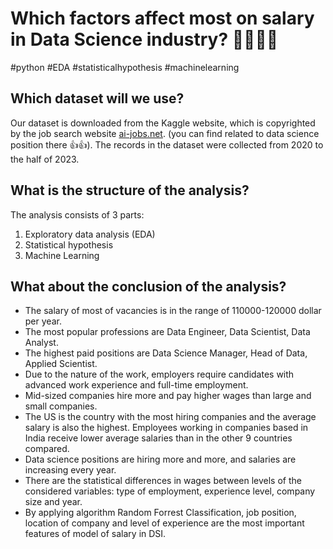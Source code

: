 # **Which factors affect most on salary in Data Science industry?** 👩‍💻👨‍💻

#python #EDA #statisticalhypothesis #machinelearning

## Which dataset will we use?

Our dataset is downloaded from the Kaggle website, which is copyrighted by the job search website [ai-jobs.net](https://ai-jobs.net/). (you can find related to data science position there 👍👍). The records in the dataset were collected from 2020 to the half of 2023.

## What is the structure of the analysis?

The analysis consists of 3 parts:
  1. Exploratory data analysis (EDA)
  2. Statistical hypothesis
  3. Machine Learning

## What about the conclusion of the analysis?
- The salary of most of vacancies is in the range of 110000-120000 dollar per year.
- The most popular professions are Data Engineer, Data Scientist, Data Analyst.
- The highest paid positions are Data Science Manager, Head of Data, Applied Scientist.
- Due to the nature of the work, employers require candidates with advanced work experience and full-time employment.
- Mid-sized companies hire more and pay higher wages than large and small companies.
- The US is the country with the most hiring companies and the average salary is also the highest. Employees working in companies based in India receive lower average salaries than in the other 9 countries compared.
- Data science positions are hiring more and more, and salaries are increasing every year.
- There are the statistical differences in wages between levels of the considered variables: type of employment, experience level, company size and year.
- By applying algorithm Random Forrest Classification, job position, location of company and level of experience are the most important features of model of salary in DSI.
